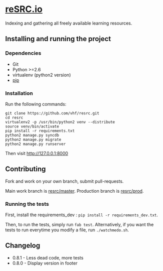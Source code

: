 [reSRC.io](http://resrc.io)
========

Indexing and gathering all freely available learning resources.


Installing and running the project
----------------------------------

### Dependencies
* Git
* Python >=2.6
* virtualenv (python2 version)
* [pip](https://github.com/pypa/pip)

### Installation
Run the following commands:

    git clone https://github.com/vhf/resrc.git
    cd resrc
    virtualenv2 -p /usr/bin/python2 venv --distribute
    source venv/bin/activate
    pip install -r requirements.txt
    python2 manage.py syncdb
    python2 manage.py migrate
    python2 manage.py runserver

Then visit <http://127.0.0.1:8000>


Contributing
------------

Fork and work on your own branch, submit pull-requests.

Main work branch is [resrc/master](https://github.com/vhf/resrc/tree/master). Production branch is [resrc/prod](https://github.com/vhf/resrc/tree/prod).


### Running the tests
First, install the requirements_dev : `pip install -r requirements_dev.txt`.

Then, to run the tests, simply run `fab test`. Alternatively, if you want the tests to run
everytime you modify a file, run `./watchmedo.sh`.

Changelog
---------

* 0.8.1 - Less dead code, more tests
* 0.8.0 - Display version in footer
